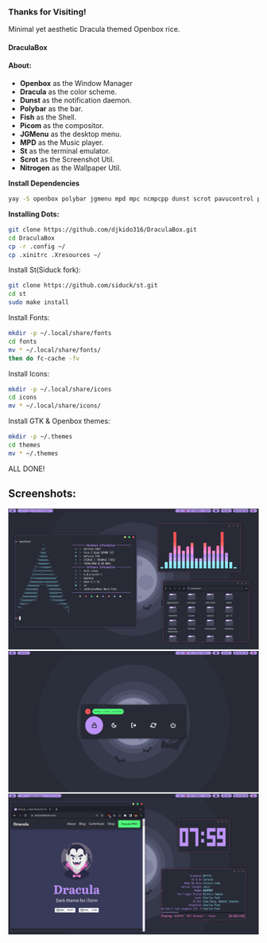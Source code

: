 ### Thanks for Visiting! 
Minimal yet aesthetic Dracula themed Openbox rice.

#### DraculaBox 

#### About:
* **Openbox** as the Window Manager
* **Dracula** as the color scheme.
* **Dunst** as the notification daemon.
* **Polybar** as the bar.
* **Fish** as the Shell.
* **Picom** as the compositor.
* **JGMenu** as the desktop menu.
* **MPD** as the Music player.
* **St** as the terminal emulator.
* **Scrot** as the Screenshot Util. 
* **Nitrogen** as the Wallpaper Util.

<summary><b>Install Dependencies</b></summary>

```bash
yay -S openbox polybar jgmenu mpd mpc ncmpcpp dunst scrot pavucontrol pulseaudio fish feh mousepad cava google-chrome spotify rofi nitrogen zscroll wmctrl xorg-xprop xdotool --needed
```
<summary><b>Installing Dots:</b></summary>

```bash
git clone https://github.com/djkido316/DraculaBox.git
cd DraculaBox
cp -r .config ~/
cp .xinitrc .Xresources ~/
```
Install St(Siduck fork):
```bash
git clone https://github.com/siduck/st.git
cd st
sudo make install
```
Install Fonts:
```bash
mkdir -p ~/.local/share/fonts
cd fonts
mv * ~/.local/share/fonts/
then do fc-cache -fv
```
Install Icons:
```bash
mkdir -p ~/.local/share/icons
cd icons
mv * ~/.local/share/icons/
```
Install GTK & Openbox themes:
```bash
mkdir -p ~/.themes
cd themes
mv * ~/.themes
```
ALL DONE!

## Screenshots:

![picture 1](Screenshots/1.png)  
![picture 2](Screenshots/2.png)
![picture 3](Screenshots/3.png)
